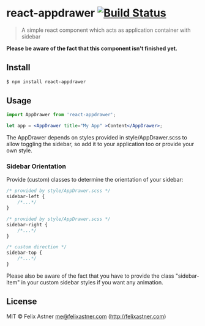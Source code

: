 # react-appdrawer [![Build Status](https://travis-ci.org/fbfeix/react-appdrawer.svg?branch=master)](https://travis-ci.org/fbfeix/react-appdrawer)
> A simple react component which acts as application container with sidebar

__Please be aware of the fact that this component isn't finished yet.__

## Install
```sh
$ npm install react-appdrawer
```

## Usage
```jsx
import AppDrawer from 'react-appdrawer';

let app = <AppDrawer title="My App" >Content</AppDrawer>;
```

The AppDrawer depends on styles provided in style/AppDrawer.scss to allow toggling the sidebar, so add it to your application too or provide your own style.

### Sidebar Orientation
Provide (custom) classes to determine the orientation of your sidebar:

```css
/* provided by style/AppDrawer.scss */
sidebar-left {
    /*...*/
}

/* provided by style/AppDrawer.scss */
sidebar-right {
    /*...*/
}

/* custom direction */
sidebar-top {
    /*...*/
}
```

Please also be aware of the fact that you have to provide the class "sidebar-item" in your custom sidebar styles if you want any animation.

## License
MIT © Felix Astner <me@felixastner.com> (http://felixastner.com)